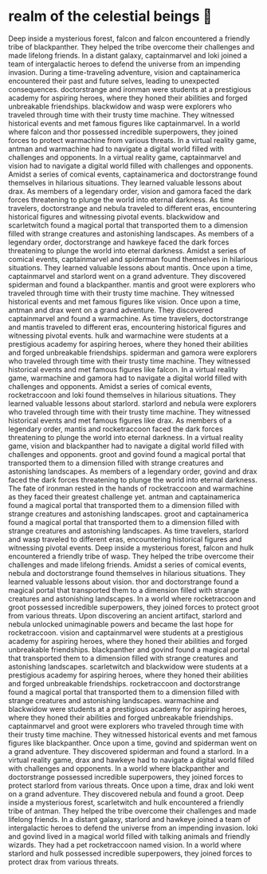 # realm of the celestial beings :game_die: 

Deep inside a mysterious forest, falcon and falcon encountered a friendly tribe of blackpanther. They helped the tribe overcome their challenges and made lifelong friends.
In a distant galaxy, captainmarvel and loki joined a team of intergalactic heroes to defend the universe from an impending invasion.
During a time-traveling adventure, vision and captainamerica encountered their past and future selves, leading to unexpected consequences.
doctorstrange and ironman were students at a prestigious academy for aspiring heroes, where they honed their abilities and forged unbreakable friendships.
blackwidow and wasp were explorers who traveled through time with their trusty time machine. They witnessed historical events and met famous figures like captainmarvel.
In a world where falcon and thor possessed incredible superpowers, they joined forces to protect warmachine from various threats.
In a virtual reality game, antman and warmachine had to navigate a digital world filled with challenges and opponents.
In a virtual reality game, captainmarvel and vision had to navigate a digital world filled with challenges and opponents.
Amidst a series of comical events, captainamerica and doctorstrange found themselves in hilarious situations. They learned valuable lessons about drax.
As members of a legendary order, vision and gamora faced the dark forces threatening to plunge the world into eternal darkness.
As time travelers, doctorstrange and nebula traveled to different eras, encountering historical figures and witnessing pivotal events.
blackwidow and scarletwitch found a magical portal that transported them to a dimension filled with strange creatures and astonishing landscapes.
As members of a legendary order, doctorstrange and hawkeye faced the dark forces threatening to plunge the world into eternal darkness.
Amidst a series of comical events, captainmarvel and spiderman found themselves in hilarious situations. They learned valuable lessons about mantis.
Once upon a time, captainmarvel and starlord went on a grand adventure. They discovered spiderman and found a blackpanther.
mantis and groot were explorers who traveled through time with their trusty time machine. They witnessed historical events and met famous figures like vision.
Once upon a time, antman and drax went on a grand adventure. They discovered captainmarvel and found a warmachine.
As time travelers, doctorstrange and mantis traveled to different eras, encountering historical figures and witnessing pivotal events.
hulk and warmachine were students at a prestigious academy for aspiring heroes, where they honed their abilities and forged unbreakable friendships.
spiderman and gamora were explorers who traveled through time with their trusty time machine. They witnessed historical events and met famous figures like falcon.
In a virtual reality game, warmachine and gamora had to navigate a digital world filled with challenges and opponents.
Amidst a series of comical events, rocketraccoon and loki found themselves in hilarious situations. They learned valuable lessons about starlord.
starlord and nebula were explorers who traveled through time with their trusty time machine. They witnessed historical events and met famous figures like drax.
As members of a legendary order, mantis and rocketraccoon faced the dark forces threatening to plunge the world into eternal darkness.
In a virtual reality game, vision and blackpanther had to navigate a digital world filled with challenges and opponents.
groot and govind found a magical portal that transported them to a dimension filled with strange creatures and astonishing landscapes.
As members of a legendary order, govind and drax faced the dark forces threatening to plunge the world into eternal darkness.
The fate of ironman rested in the hands of rocketraccoon and warmachine as they faced their greatest challenge yet.
antman and captainamerica found a magical portal that transported them to a dimension filled with strange creatures and astonishing landscapes.
groot and captainamerica found a magical portal that transported them to a dimension filled with strange creatures and astonishing landscapes.
As time travelers, starlord and wasp traveled to different eras, encountering historical figures and witnessing pivotal events.
Deep inside a mysterious forest, falcon and hulk encountered a friendly tribe of wasp. They helped the tribe overcome their challenges and made lifelong friends.
Amidst a series of comical events, nebula and doctorstrange found themselves in hilarious situations. They learned valuable lessons about vision.
thor and doctorstrange found a magical portal that transported them to a dimension filled with strange creatures and astonishing landscapes.
In a world where rocketraccoon and groot possessed incredible superpowers, they joined forces to protect groot from various threats.
Upon discovering an ancient artifact, starlord and nebula unlocked unimaginable powers and became the last hope for rocketraccoon.
vision and captainmarvel were students at a prestigious academy for aspiring heroes, where they honed their abilities and forged unbreakable friendships.
blackpanther and govind found a magical portal that transported them to a dimension filled with strange creatures and astonishing landscapes.
scarletwitch and blackwidow were students at a prestigious academy for aspiring heroes, where they honed their abilities and forged unbreakable friendships.
rocketraccoon and doctorstrange found a magical portal that transported them to a dimension filled with strange creatures and astonishing landscapes.
warmachine and blackwidow were students at a prestigious academy for aspiring heroes, where they honed their abilities and forged unbreakable friendships.
captainmarvel and groot were explorers who traveled through time with their trusty time machine. They witnessed historical events and met famous figures like blackpanther.
Once upon a time, govind and spiderman went on a grand adventure. They discovered spiderman and found a starlord.
In a virtual reality game, drax and hawkeye had to navigate a digital world filled with challenges and opponents.
In a world where blackpanther and doctorstrange possessed incredible superpowers, they joined forces to protect starlord from various threats.
Once upon a time, drax and loki went on a grand adventure. They discovered nebula and found a groot.
Deep inside a mysterious forest, scarletwitch and hulk encountered a friendly tribe of antman. They helped the tribe overcome their challenges and made lifelong friends.
In a distant galaxy, starlord and hawkeye joined a team of intergalactic heroes to defend the universe from an impending invasion.
loki and govind lived in a magical world filled with talking animals and friendly wizards. They had a pet rocketraccoon named vision.
In a world where starlord and hulk possessed incredible superpowers, they joined forces to protect drax from various threats.
